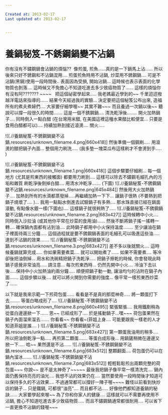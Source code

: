 ```yaml
---

Created at: 2013-02-17
Last updated at: 2013-02-17


---
```


# 養鍋秘笈-不銹鋼鍋變不沾鍋


你有沒有不鏽鋼鍋會沾鍋的煩惱??  像煎蛋, 煎魚......真的是一下鍋馬上沾...... 所以後來只好不銹鋼和不沾鍋混用.... 煎蛋煎魚時用不沾鍋, 炒菜用不銹鋼鍋.... 可是不沾鍋(黑鍋)使用一段時間後.. 表面因為受損, 開始沾鍋... 這時候也表示表面的化學物質也剝落....
這時候又不免擔心不知道吃進去多少致癌物質了......
這樣的煩惱你有沒有阿??????? ~~~~  
把這個祕密學起來..... 我老媽最近學到的~~ 千里迢迢撥越洋電話來指導的...... 結果今天經過我的實驗... 決定要把這個秘笈公布出來, 造福所有的煮夫煮婦們.... 大家要仔細學喔~~ 其實不難~~~ 而且養過一次鍋以後~~ 聽說可以撐一段很久的時間....... 這是一個不銹鋼鍋.... 清洗乾淨後........
開火加熱鍋子.... 同時倒入一點白醋 (在台灣用米醋, 在美國這裡這種水果醋比較便宜... 只要是食用白醋都可以).... 持續加熱到接近滾燙.... 關火..... 

![[.//養鍋秘笈-不銹鋼鍋變不沾鍋.resources/unknown_filename.4.png\|660x418]]
然後準備一個鋼刷..... 用滾燙的醋把鍋子內面... 整個用力刷洗..... (我多墊一塊菜瓜布這樣刷才不會燙到手..... ) 

![[.//養鍋秘笈-不銹鋼鍋變不沾鍋.resources/unknown_filename.1.png\|660x418]]
這個步驟要仔細刷... 每一個地方 (尤其是煎東西的接觸面) 都要用力刷到....
這樣可以除去不鏽鋼毛細孔內的污垢和雜質
刷乾淨後倒掉白醋.... 用清水沖乾淨....... (下圖)
![[.//養鍋秘笈-不銹鋼鍋變不沾鍋.resources/unknown_filename.png\|645x484]]
然後用大火加熱鍋子.... 加熱到所有的水滴都蒸發掉.....再繼續加熱一下下... 讓鍋子很熱 (不要熱到把鍋子燒壞了.... )...
我用一點點水倒進去試驗鍋子有多熱.... 那水珠直接已經在鍋面滾動, 有點像水銀一樣(下圖右).... 這樣鍋子就很夠熱了.....
![[.//養鍋秘笈-不銹鋼鍋變不沾鍋.resources/unknown_filename.2.png\|683x427]]
這時候轉中小火.... 同時倒入沙拉油 (或其他你平常在炒菜的食用油)...... 然後不斷將鍋子搖一搖轉一轉....
確保鍋內面都有沾到油.... 此時鍋子都用中小火保持溫度........ 至少讓油在鍋子裡面待兩三分鐘.....
這個過程就是要不銹鋼鍋表面的毛細孔可以吸進這些油..... 達到不沾鍋的效果.......
![[.//養鍋秘笈-不銹鋼鍋變不沾鍋.resources/unknown_filename.3.png\|683x427]]
差不多以後就關火.... 這時候養鍋就算完成.....
你如果需要煮菜.... 就可以開始煮了...... 如果不需要煮.... 等冷卻後把油倒掉...
用水和洗碗精把鍋子洗乾淨..... 把鍋子擦乾的時候, 你會發現此時鍋子感覺非常油亮.....
請注意... 每次煎東西時... 仍然先開中小火.... 冷油下去以後.....保持中小火加熱油約兩分鐘.....
順便把鍋子動一動, 讓油均勻的沾附在鍋子內面....... 這個步驟以後.... 就可以將火開到你需要的強度...
像平常一樣煎東西炒菜了...... 

以下就是我來示範一下煎荷包蛋...... 看看是不是真的那麼神奇.....
將一顆蛋打下去........ 等蛋白略成形了....
![[.//養鍋秘笈-不銹鋼鍋變不沾鍋.resources/unknown_filename.8.png\|660x495]]
緊張緊張.... 我用鐵剷稍為從蛋白邊邊掀一下...... 恩~~ 已經成形了.... 於是搖動鍋子...嘿~~~ 荷包蛋果然在鍋子內面溜來溜去....... 你看看~~ 你看看~(菲姐上身.... 可能要跟我一樣老的人才知道菲姐是誰.... )
![[.//養鍋秘笈-不銹鋼鍋變不沾鍋.resources/unknown_filename.5.png\|683x427]]
第一顆蛋我油用的稍多.... 所以把油倒乾淨一點..... 再煎第二顆蛋.......
等蛋白成形後... 用鍋鏟稍微在邊邊又掀一下..... 哈~~ 果然還是不沾......
![[.//養鍋秘笈-不銹鋼鍋變不沾鍋.resources/unknown_filename.6.png\|683x512]]
整顆翻面.... 荷包蛋仍可以在鍋內溜冰.......
![[.//養鍋秘笈-不銹鋼鍋變不沾鍋.resources/unknown_filename.7.png\|683x512]]
輕輕鬆鬆煎出兩顆完整的荷包蛋~~~ 你說~~ 是不是太神奇了~~~~~
最後我把鍋子像平常一樣清洗完.... 鍋內面仍舊保持亮亮的油光.... 我想不沾的效果仍在....
當然要使用一段時間後才知道可以保持多久的不沾效果.... 不過通常都可以撐好一陣子喔~~~~
難怪以前看到快炒店的鍋子... 只是鐵鍋, 可都很"油亮".... 而且都不沾.....
好像他們都知道養鍋的秘訣......
大家要學起來喔~~
為了你和你家人的健康.... 這樣就可以不需要再使用不沾鍋, 擔心不知道吃進去多少致癌物質.....
而且不鏽鋼鍋通常都很耐用.... 可以省下一直更換不沾鍋的錢喔~~~


